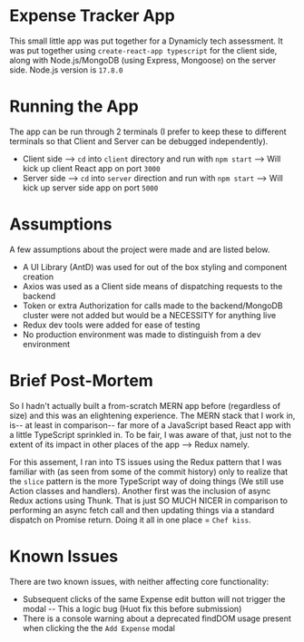 # Expense Tracker App
This small little app was put together for a Dynamicly tech assessment. It was put together using `create-react-app typescript` for the client side, along with Node.js/MongoDB (using Express, Mongoose) on the server side. Node.js version is `17.8.0`

# Running the App
The app can be run through 2 terminals (I prefer to keep these to different terminals so that Client and Server can be debugged independently).
- Client side --> `cd` into `client` directory and run with `npm start` --> Will kick up client React app on port `3000`
- Server side --> `cd` into `server` direction and run with `npm start` --> Will kick up server side app on port `5000`

# Assumptions
A few assumptions about the project were made and are listed below.
- A UI Library (AntD) was used for out of the box styling and component creation
- Axios was used as a Client side means of dispatching requests to the backend
- Token or extra Authorization for calls made to the backend/MongoDB cluster were not added but would be a NECESSITY for anything live
- Redux dev tools were added for ease of testing
- No production environment was made to distinguish from a dev environment

# Brief Post-Mortem
So I hadn't actually built a from-scratch MERN app before (regardless of size) and this was an elightening experience. The MERN stack that I work in, is-- at least in comparison-- far more of a JavaScript based React app with a little TypeScript sprinkled in. To be fair, I was aware of that, just not to the extent of its impact in other places of the app --> Redux namely.

For this assement, I ran into TS issues using the Redux pattern that I was familiar with (as seen from some of the commit history) only to realize that the `slice` pattern is the more TypeScript way of doing things (We still use Action classes and handlers). Another first was the inclusion of async Redux actions using Thunk. That is just SO MUCH NICER in comparison to performing an async fetch call and then updating things via a standard dispatch on Promise return. Doing it all in one place = `Chef kiss`.

# Known Issues
There are two known issues, with neither affecting core functionality:
- Subsequent clicks of the same Expense edit button will not trigger the modal -- This a logic bug (Huot fix this before submission)
- There is a console warning about a deprecated findDOM usage present when clicking the the `Add Expense` modal